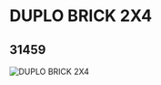 # DUPLO BRICK 2X4
## 31459
![DUPLO BRICK 2X4](https://lc-www-live-s.legocdn.com/media/bricks/5/2/4142785.jpg)